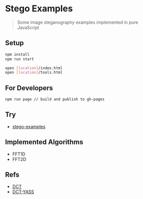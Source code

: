 # Stego Examples

> Some image steganography examples implemented in pure JavaScript

## Setup

```bash
npm install
npm run start

open [location]/index.html
open [location]/tools.html
```

## For Developers

```bash
npm run page // build and publish to gh-pages
```

## Try

- [stego-examples](https://sujitech.github.io/stego-examples/)

## Implemented Algorithms

- FFT1D
- FFT2D

## Refs

- [DCT](https://github.com/zeruniverse/CryptoStego)
- [DCT-YASS](https://pboueke.github.io/presentations/stegano/yass.html)
